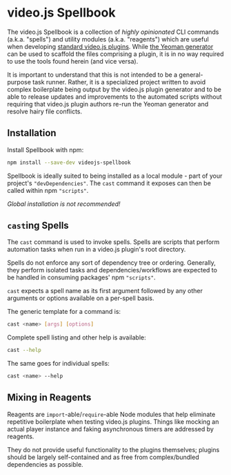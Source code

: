 # video.js Spellbook

The video.js Spellbook is a collection of _highly opinionated_ CLI commands (a.k.a. "spells") and utility modules (a.k.a. "reagents") which are useful when developing [standard video.js plugins][standard]. While [the Yeoman generator][generator] can be used to scaffold the files comprising a plugin, it is in no way required to use the tools found herein (and vice versa).

It is important to understand that this is not intended to be a general-purpose task runner. Rather, it is a specialized project written to avoid complex boilerplate being output by the video.js plugin generator and to be able to release updates and improvements to the automated scripts without requiring that video.js plugin authors re-run the Yeoman generator and resolve hairy file conflicts.

## Installation

Install Spellbook with npm:

```sh
npm install --save-dev videojs-spellbook
```

Spellbook is ideally suited to being installed as a local module - part of your project's `"devDependencies"`. The `cast` command it exposes can then be called within npm `"scripts"`.

_Global installation is not recommended!_

## `cast`ing Spells

The `cast` command is used to invoke spells. Spells are scripts that perform automation tasks when run in a video.js plugin's root directory.

Spells do not enforce any sort of dependency tree or ordering. Generally, they perform isolated tasks and dependencies/workflows are expected to be handled in consuming packages' npm `"scripts"`.

`cast` expects a spell name as its first argument followed by any other arguments or options available on a per-spell basis.

The generic template for a command is:

```sh
cast <name> [args] [options]
```

Complete spell listing and other help is available:

```sh
cast --help
```

The same goes for individual spells:

```sh
cast <name> --help
```

## Mixing in Reagents

Reagents are `import`-able/`require`-able Node modules that help eliminate repetitive boilerplate when testing video.js plugins. Things like mocking an actual player instance and faking asynchronous timers are addressed by reagents.

They do not provide useful functionality to the plugins themselves; plugins should be largely self-contained and as free from complex/bundled dependencies as possible.


[generator]: https://github.com/videojs/generator-videojs-plugin/
[standard]: https://github.com/videojs/generator-videojs-plugin/blob/master/docs/standards.md
